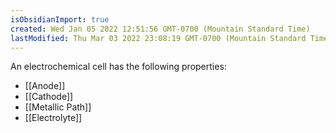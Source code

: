 ```yaml
---
isObsidianImport: true
created: Wed Jan 05 2022 12:51:56 GMT-0700 (Mountain Standard Time)
lastModified: Thu Mar 03 2022 23:08:19 GMT-0700 (Mountain Standard Time)
---
```

An electrochemical cell has the following properties:
- [[Anode]]
- [[Cathode]]
- [[Metallic Path]]
- [[Electrolyte]]